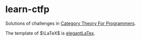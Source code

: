 # learn-ctfp

Solutions of challenges in [Category Theory For Programmers](https://bartoszmilewski.com/2014/10/28/category-theory-for-programmers-the-preface/).

The template of $\LaTeX$ is [elegantLaTex](https://elegantlatex.org/).
